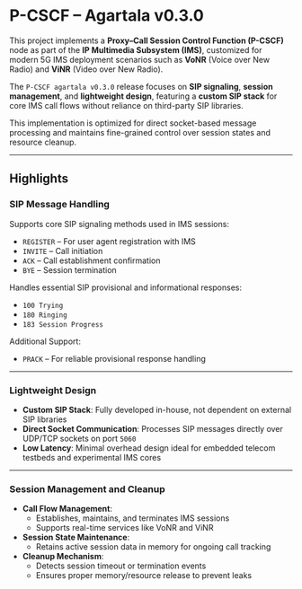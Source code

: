 # P-CSCF – Agartala v0.3.0

This project implements a **Proxy–Call Session Control Function (P-CSCF)** node as part of the **IP Multimedia Subsystem (IMS)**, customized for modern 5G IMS deployment scenarios such as **VoNR** (Voice over New Radio) and **ViNR** (Video over New Radio).

The `P-CSCF agartala v0.3.0` release focuses on **SIP signaling**, **session management**, and **lightweight design**, featuring a **custom SIP stack** for core IMS call flows without reliance on third-party SIP libraries.

This implementation is optimized for direct socket-based message processing and maintains fine-grained control over session states and resource cleanup.

---

## Highlights

### SIP Message Handling

Supports core SIP signaling methods used in IMS sessions:
- `REGISTER` – For user agent registration with IMS
- `INVITE` – Call initiation
- `ACK` – Call establishment confirmation
- `BYE` – Session termination

Handles essential SIP provisional and informational responses:
- `100 Trying`
- `180 Ringing`
- `183 Session Progress`

Additional Support:
- `PRACK` – For reliable provisional response handling

---

### Lightweight Design

- **Custom SIP Stack**: Fully developed in-house, not dependent on external SIP libraries
- **Direct Socket Communication**: Processes SIP messages directly over UDP/TCP sockets on port `5060`
- **Low Latency**: Minimal overhead design ideal for embedded telecom testbeds and experimental IMS cores

---

### Session Management and Cleanup

- **Call Flow Management**:
  - Establishes, maintains, and terminates IMS sessions
  - Supports real-time services like VoNR and ViNR
- **Session State Maintenance**:
  - Retains active session data in memory for ongoing call tracking
- **Cleanup Mechanism**:
  - Detects session timeout or termination events
  - Ensures proper memory/resource release to prevent leaks